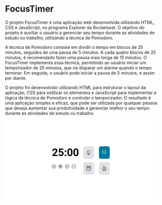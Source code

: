 # FocusTimer

O projeto FocusTimer é uma aplicação web desenvolvida utilizando HTML, CSS e JavaScript, no programa Explorer da Rocketseat. O objetivo do projeto é auxiliar o usuário a gerenciar seu tempo durante as atividades de estudo ou trabalho, utilizando a técnica de Pomodoro.

A técnica de Pomodoro consiste em dividir o tempo em blocos de 25 minutos, seguidos de uma pausa de 5 minutos. A cada quatro blocos de 25 minutos, é recomendado fazer uma pausa mais longa de 15 minutos. O FocusTimer implementa essa técnica, permitindo ao usuário iniciar um temporizador de 25 minutos, que irá disparar um alarme quando o tempo terminar. Em seguida, o usuário pode iniciar a pausa de 5 minutos, e assim por diante.

O projeto foi desenvolvido utilizando HTML para estruturar o layout da aplicação, CSS para estilizar os elementos e JavaScript para implementar a lógica da técnica de Pomodoro e controlar o temporizador. O resultado é uma aplicação simples e eficaz, que pode ser utilizada por qualquer pessoa que deseja aumentar sua produtividade e gerenciar melhor o seu tempo durante as atividades de estudo ou trabalho.

![imagem timer pomodoro](./assets/Screenshot%20from%202023-04-24%2005-26-26.png)